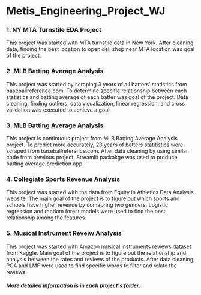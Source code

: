 # Metis_Engineering_Project_WJ

### 1. NY MTA Turnstile EDA Project

This project was started with MTA turnstile data in New York.
After cleaning data, finding the best location to open deli shop near MTA location was goal of the project.

### 2. MLB Batting Average Analysis

This project was started by scraping 3 years of all batters' statistics from baseballreference.com.
To determine specific relationship between each statistics and batting average of each batter  was goal of the project.
Data cleaning, finding outliers, data visualization, linear regression, and cross validation was executed to achieve a goal.


### 3. MLB Batting Average Analysis 

This project is continuous project from MLB Batting Average Analysis project.
To predict more accurately, 23 years of batters statitistics were scraped from baseballreference.com.
After data cleaning by using similar code from previous project, Streamlit packakge was used to produce batting average prediction app.



### 4. Collegiate Sports Revenue Analysis

This project was started with the data from Equity in Athletics Data Analysis website.
The main goal of the project is to figure out which sports and schools have higher revenue by comapring two genders.
Logistic regression and random forest models were used to find the best relationship among the features.



### 5. Musical Instrument Reveiw Analysis

This project was started with Amazon musical instruments reviews dataset from Kaggle.
Main goal of the project is to figure out the relationship and analysis between the rates and reviews of the products.
After data cleaning, PCA and LMF were used to find specific words to filter and relate the reviews.


##### More detailed information is in each project's folder.
